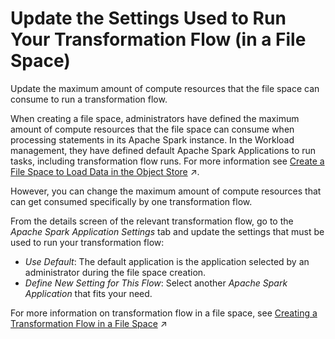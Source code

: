 <!-- loioe5c4ac8ab3bf4573b86cd4f4f3118c16 -->

# Update the Settings Used to Run Your Transformation Flow \(in a File Space\)

Update the maximum amount of compute resources that the file space can consume to run a transformation flow.

When creating a file space, administrators have defined the maximum amount of compute resources that the file space can consume when processing statements in its Apache Spark instance. In the Workload management, they have defined default Apache Spark Applications to run tasks, including transformation flow runs. For more information see [Create a File Space to Load Data in the Object Store](https://help.sap.com/viewer/935116dd7c324355803d4b85809cec97/DEV_CURRENT/en-US/947444683e524cfd9169d7671b72ba0c.html "Create a file space and allocate compute resources to it. File spaces are intended for loading and preparing large quantities of data in an inexpensive inbound staging area and are stored in the SAP Datasphere object store.") :arrow_upper_right:.

However, you can change the maximum amount of compute resources that can get consumed specifically by one transformation flow.

From the details screen of the relevant transformation flow, go to the *Apache Spark Application Settings* tab and update the settings that must be used to run your transformation flow:

-   *Use Default*: The default application is the application selected by an administrator during the file space creation.
-   *Define New Setting for This Flow*: Select another *Apache Spark Application* that fits your need.

For more information on transformation flow in a file space, see [Creating a Transformation Flow in a File Space](https://help.sap.com/viewer/24f836070a704022a40c15442163e5cf/DEV_CURRENT/en-US/b917baf0431343bea8381fa37e12eeb8.html "Create transformation flows with local tables (file) as sources, apply various transformations, and store the resulted dataset into another local table (file).") :arrow_upper_right:

